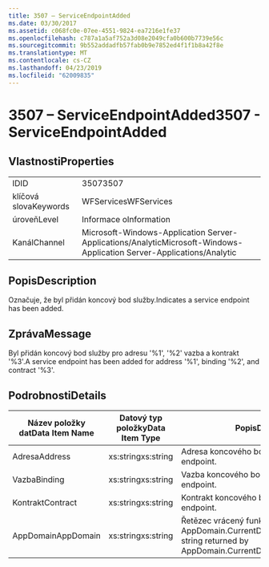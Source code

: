 ```yaml
---
title: 3507 – ServiceEndpointAdded
ms.date: 03/30/2017
ms.assetid: c068fc0e-07ee-4551-9824-ea7216e1fe37
ms.openlocfilehash: c787a1a5af752a3d08e2049cfa0b600b7739e56c
ms.sourcegitcommit: 9b552addadfb57fab0b9e7852ed4f1f1b8a42f8e
ms.translationtype: MT
ms.contentlocale: cs-CZ
ms.lasthandoff: 04/23/2019
ms.locfileid: "62009835"
---
```

# <a name="3507---serviceendpointadded"></a><span data-ttu-id="50f33-102">3507 – ServiceEndpointAdded</span><span class="sxs-lookup"><span data-stu-id="50f33-102">3507 - ServiceEndpointAdded</span></span>
## <a name="properties"></a><span data-ttu-id="50f33-103">Vlastnosti</span><span class="sxs-lookup"><span data-stu-id="50f33-103">Properties</span></span>  
  
|||  
|-|-|  
|<span data-ttu-id="50f33-104">ID</span><span class="sxs-lookup"><span data-stu-id="50f33-104">ID</span></span>|<span data-ttu-id="50f33-105">3507</span><span class="sxs-lookup"><span data-stu-id="50f33-105">3507</span></span>|  
|<span data-ttu-id="50f33-106">klíčová slova</span><span class="sxs-lookup"><span data-stu-id="50f33-106">Keywords</span></span>|<span data-ttu-id="50f33-107">WFServices</span><span class="sxs-lookup"><span data-stu-id="50f33-107">WFServices</span></span>|  
|<span data-ttu-id="50f33-108">úroveň</span><span class="sxs-lookup"><span data-stu-id="50f33-108">Level</span></span>|<span data-ttu-id="50f33-109">Informace o</span><span class="sxs-lookup"><span data-stu-id="50f33-109">Information</span></span>|  
|<span data-ttu-id="50f33-110">Kanál</span><span class="sxs-lookup"><span data-stu-id="50f33-110">Channel</span></span>|<span data-ttu-id="50f33-111">Microsoft-Windows-Application Server-Applications/Analytic</span><span class="sxs-lookup"><span data-stu-id="50f33-111">Microsoft-Windows-Application Server-Applications/Analytic</span></span>|  
  
## <a name="description"></a><span data-ttu-id="50f33-112">Popis</span><span class="sxs-lookup"><span data-stu-id="50f33-112">Description</span></span>  
 <span data-ttu-id="50f33-113">Označuje, že byl přidán koncový bod služby.</span><span class="sxs-lookup"><span data-stu-id="50f33-113">Indicates a service endpoint has been added.</span></span>  
  
## <a name="message"></a><span data-ttu-id="50f33-114">Zpráva</span><span class="sxs-lookup"><span data-stu-id="50f33-114">Message</span></span>  
 <span data-ttu-id="50f33-115">Byl přidán koncový bod služby pro adresu '%1', '%2' vazba a kontrakt '%3'.</span><span class="sxs-lookup"><span data-stu-id="50f33-115">A service endpoint has been added for address '%1', binding '%2', and contract '%3'.</span></span>  
  
## <a name="details"></a><span data-ttu-id="50f33-116">Podrobnosti</span><span class="sxs-lookup"><span data-stu-id="50f33-116">Details</span></span>  
  
|<span data-ttu-id="50f33-117">Název položky dat</span><span class="sxs-lookup"><span data-stu-id="50f33-117">Data Item Name</span></span>|<span data-ttu-id="50f33-118">Datový typ položky</span><span class="sxs-lookup"><span data-stu-id="50f33-118">Data Item Type</span></span>|<span data-ttu-id="50f33-119">Popis</span><span class="sxs-lookup"><span data-stu-id="50f33-119">Description</span></span>|  
|--------------------|--------------------|-----------------|  
|<span data-ttu-id="50f33-120">Adresa</span><span class="sxs-lookup"><span data-stu-id="50f33-120">Address</span></span>|<span data-ttu-id="50f33-121">xs:string</span><span class="sxs-lookup"><span data-stu-id="50f33-121">xs:string</span></span>|<span data-ttu-id="50f33-122">Adresa koncového bodu.</span><span class="sxs-lookup"><span data-stu-id="50f33-122">The address of the endpoint.</span></span>|  
|<span data-ttu-id="50f33-123">Vazba</span><span class="sxs-lookup"><span data-stu-id="50f33-123">Binding</span></span>|<span data-ttu-id="50f33-124">xs:string</span><span class="sxs-lookup"><span data-stu-id="50f33-124">xs:string</span></span>|<span data-ttu-id="50f33-125">Vazba koncového bodu.</span><span class="sxs-lookup"><span data-stu-id="50f33-125">The binding of the endpoint.</span></span>|  
|<span data-ttu-id="50f33-126">Kontrakt</span><span class="sxs-lookup"><span data-stu-id="50f33-126">Contract</span></span>|<span data-ttu-id="50f33-127">xs:string</span><span class="sxs-lookup"><span data-stu-id="50f33-127">xs:string</span></span>|<span data-ttu-id="50f33-128">Kontrakt koncového bodu.</span><span class="sxs-lookup"><span data-stu-id="50f33-128">The contract of the endpoint.</span></span>|  
|<span data-ttu-id="50f33-129">AppDomain</span><span class="sxs-lookup"><span data-stu-id="50f33-129">AppDomain</span></span>|<span data-ttu-id="50f33-130">xs:string</span><span class="sxs-lookup"><span data-stu-id="50f33-130">xs:string</span></span>|<span data-ttu-id="50f33-131">Řetězec vrácený funkcí AppDomain.CurrentDomain.FriendlyName.</span><span class="sxs-lookup"><span data-stu-id="50f33-131">The string returned by AppDomain.CurrentDomain.FriendlyName.</span></span>|
